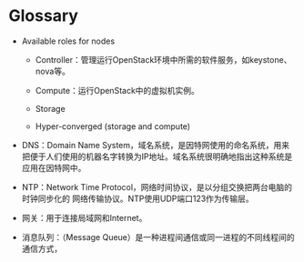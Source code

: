 # Glossary

  * Available roles for nodes

    * Controller：管理运行OpenStack环境中所需的软件服务，如keystone、nova等。

    * Compute：运行OpenStack中的虚拟机实例。

    * Storage

    * Hyper-converged (storage and compute)
    
  * DNS：Domain Name System，域名系统，是因特网使用的命名系统，用来把便于人们使用的机器名字转换为IP地址。域名系统很明确地指出这种系统是应用在因特网中。
    
  * NTP：Network Time Protocol，网络时间协议，是以分组交换把两台电脑的时钟同步化的 网络传输协议。NTP使用UDP端口123作为传输层。
    
  * 网关：用于连接局域网和Internet。
   
  * 消息队列：（Message Queue）是一种进程间通信或同一进程的不同线程间的通信方式，

